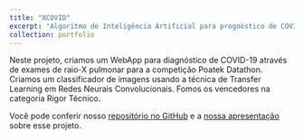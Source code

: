 ```yaml
---
title: "XCOVID"
excerpt: "Algoritmo de Inteligência Artificial para prognóstico de COVID-19 através de exames de raio-x pulmonar transformado em um WebApp! "
collection: portfolio
---
```

Neste projeto, criamos um WebApp para diagnóstico de COVID-19 através de exames de raio-X pulmonar para a competição Poatek Datathon. Criamos um classificador de imagens usando a técnica de Transfer Learning em Redes Neurais Convolucionais. Fomos os vencedores na categoria Rigor Técnico.

Você pode conferir nosso [repositório no GitHub](https://github.com/gfc-fiscomp/xcovid) e a  [nossa apresentação](https://gfc-fiscomp.github.io/files/xcovid.pdf) sobre esse projeto.
